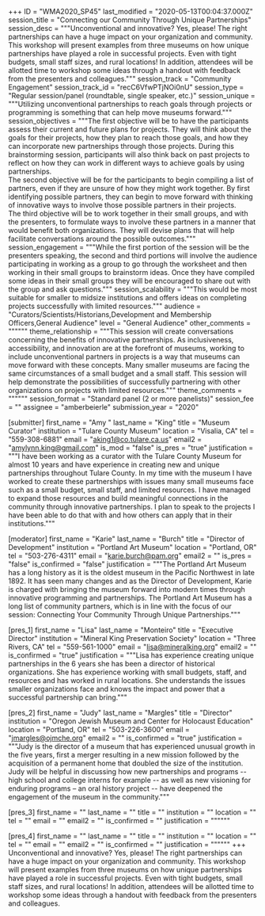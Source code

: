 +++
ID = "WMA2020_SP45"
last_modified = "2020-05-13T00:04:37.000Z"
session_title = "Connecting our Community Through Unique Partnerships"
session_desc = """Unconventional and innovative? Yes, please! The right partnerships can have a huge impact on your organization and community. This workshop will present examples from three museums on how unique partnerships have played a role in successful projects. Even with tight budgets, small staff sizes, and rural locations! In addition, attendees will be allotted time to workshop some ideas through a handout with feedback from the presenters and colleagues."""
session_track = "Community Engagement"
session_track_id = "recC6VfwPTjNOi0nU"
session_type = "Regular session/panel (roundtable, single speaker, etc.)"
session_unique = """Utilizing unconventional partnerships to reach goals through projects or programming is something that can help move museums forward."""
session_objectives = """The first objective will be to have the participants assess their current and future plans for projects. They will think about the goals for their projects, how they plan to reach those goals, and how they can incorporate new partnerships through those projects. During this brainstorming session, participants will also think back on past projects to reflect on how they can work in different ways to achieve goals by using partnerships.<br>The second objective will be for the participants to begin compiling a list of partners, even if they are unsure of how they might work together. By first identifying possible partners, they can begin to move forward with thinking of innovative ways to involve those possible partners in their projects.<br>The third objective will be to work together in their small groups, and with the presenters, to formulate ways to involve these partners in a manner that would benefit both organizations. They will devise plans that will help facilitate conversations around the possible outcomes."""
session_engagement = """While the first portion of the session will be the presenters speaking, the second and third portions will involve the audience participating in working as a group to go through the worksheet and then working in their small groups to brainstorm ideas. Once they have compiled some ideas in their small groups they will be encouraged to share out with the group and ask questions."""
session_scalability = """This would be most suitable for smaller to midsize institutions and offers ideas on completing projects successfully with limited resources."""
audience = "Curators/Scientists/Historians,Development and Membership Officers,General Audience"
level = "General Audience"
other_comments = """"""
theme_relationship = """This session will create conversations concerning the benefits of innovative partnerships. As inclusiveness, accessibility, and innovation are at the forefront of museums, working to include unconventional partners in projects is a way that museums can move forward with these concepts. Many smaller museums are facing the same circumstances of a small budget and a small staff. This session will help demonstrate the possibilities of successfully partnering with other organizations on projects with limited resources."""
theme_comments = """"""
session_format = "Standard panel (2 or more panelists)"
session_fee = ""
assignee = "amberbeierle"
submission_year = "2020"

[submitter]
first_name = "Amy "
last_name = "King"
title = "Museum Curator"
institution = "Tulare County Museum"
location = "Visalia, CA"
tel = "559-308-6881"
email = "aking1@co.tulare.ca.us"
email2 = "amylynn.king@gmail.com"
is_mod = "false"
is_pres = "true"
justification = """I have been working as a curator with the Tulare County Museum for almost 10 years and have experience in creating new and unique partnerships throughout Tulare County. In my time with the museum I have worked to create these partnerships with issues many small museums face such as a small budget, small staff, and limited resources. I have managed to expand those resources and build meaningful connections in the community through innovative partnerships. I plan to speak to the projects I have been able to do that with and how others can apply that in their institutions."""

[moderator]
first_name = "Karie"
last_name = "Burch"
title = "Director of Development"
institution = "Portland Art Museum"
location = "Portland, OR"
tel = "503-276-4311"
email = "karie.burch@pam.org"
email2 = ""
is_pres = "false"
is_confirmed = "false"
justification = """The Portland Art Museum has a long history as it is the oldest museum in the Pacific Northwest in late 1892. It has seen many changes and as the Director of Development, Karie is charged with bringing the museum forward into modern times through innovative programming and partnerships. The Portland Art Museum has a long list of community partners, which is in line with the focus of our session: Connecting Your Community Through Unique Partnerships."""

[pres_1]
first_name = "Lisa"
last_name = "Monteiro"
title = "Executive Director"
institution = "Mineral King Preservation Society"
location = "Three Rivers, CA"
tel = "559-561-1000"
email = "lisa@mineralking.org"
email2 = ""
is_confirmed = "true"
justification = """Lisa has experience creating unique partnerships in the 6 years she has been a director of historical organizations. She has experience working with small budgets, staff, and resources and has worked in rural locations. She understands the issues smaller organizations face and knows the impact and power that a successful partnership can bring."""

[pres_2]
first_name = "Judy"
last_name = "Margles"
title = "Director"
institution = "Oregon Jewish Museum and Center for Holocaust Education"
location = "Portland, OR"
tel = "503-226-3600"
email = "jmargles@ojmche.org"
email2 = ""
is_confirmed = "true"
justification = """Judy is the director of a museum that has experienced unusual growth in the five years, first a merger resulting in a new mission followed by the acquisition of a permanent home that doubled the size of the institution. Judy will be helpful in discussing how new partnerships and programs  -- high school and college interns for example -- as well as new visioning for enduring programs – an oral history project --  have deepened the engagement of the museum in the community."""

[pres_3]
first_name = ""
last_name = ""
title = ""
institution = ""
location = ""
tel = ""
email = ""
email2 = ""
is_confirmed = ""
justification = """"""

[pres_4]
first_name = ""
last_name = ""
title = ""
institution = ""
location = ""
tel = ""
email = ""
email2 = ""
is_confirmed = ""
justification = """"""
+++
Unconventional and innovative? Yes, please! The right partnerships can have a huge impact on your organization and community. This workshop will present examples from three museums on how unique partnerships have played a role in successful projects. Even with tight budgets, small staff sizes, and rural locations! In addition, attendees will be allotted time to workshop some ideas through a handout with feedback from the presenters and colleagues.